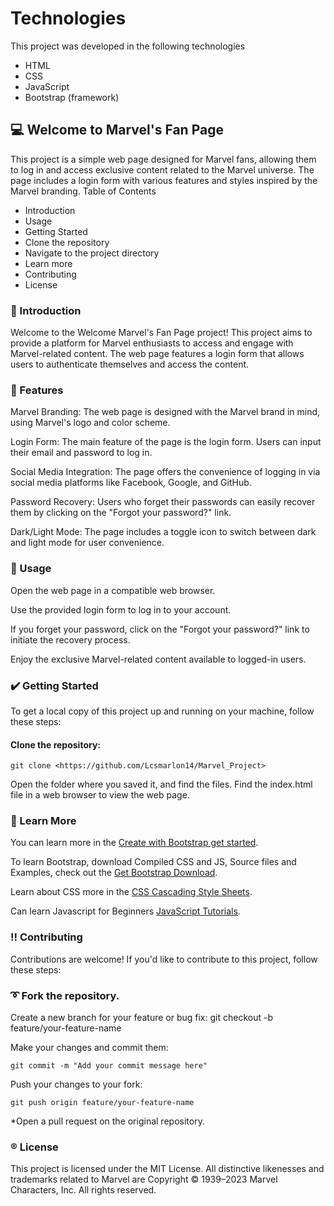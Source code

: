 # Technologies

This project was developed in the following technologies
- HTML
- CSS
- JavaScript
- Bootstrap (framework)
  
## :computer: Welcome to Marvel's Fan Page  

This project is a simple web page designed for Marvel fans, allowing them to log in and access exclusive content related to the Marvel universe. The page includes a login form with various features and styles inspired by the Marvel branding.
Table of Contents

- Introduction
- Usage
- Getting Started
- Clone the repository
- Navigate to the project directory
- Learn more
- Contributing
- License

### :paperclip: Introduction 

Welcome to the Welcome Marvel's Fan Page project! This project aims to provide a platform for Marvel enthusiasts to access and engage with Marvel-related content. The web page features a login form that allows users to authenticate themselves and access the content.

### :paperclip: Features 
Marvel Branding: The web page is designed with the Marvel brand in mind, using Marvel's logo and color scheme.

Login Form: The main feature of the page is the login form. Users can input their email and password to log in.

Social Media Integration: The page offers the convenience of logging in via social media platforms like Facebook, Google, and GitHub.

Password Recovery: Users who forget their passwords can easily recover them by clicking on the "Forgot your password?" link.

Dark/Light Mode: The page includes a toggle icon to switch between dark and light mode for user convenience.

### :paperclip: Usage 

 Open the web page in a compatible web browser.

Use the provided login form to log in to your account.

If you forget your password, click on the "Forgot your password?" link to initiate the recovery process.

Enjoy the exclusive Marvel-related content available to logged-in users.

### :heavy_check_mark: Getting Started 

To get a local copy of this project up and running on your machine, follow these steps:

#### Clone the repository:

    git clone <https://github.com/Lcsmarlon14/Marvel_Project>

Open the folder where you saved it, and find the files.  Find the index.html file in a web browser to view the web page.

### :open_book: Learn More 

You can learn more in the [Create with Bootstrap get started](https://getbootstrap.com/docs/5.3/getting-started/introduction/).

To learn Bootstrap, download Compiled CSS and JS, Source files and Examples, check out the [Get Bootstrap Download](https://getbootstrap.com/docs/5.3/getting-started/download/).

Learn about CSS more in the [CSS Cascading Style Sheets](https://developer.mozilla.org/pt-BR/docs/Web/CSS).

Can learn Javascript for Beginners [JavaScript Tutorials](https://developer.mozilla.org/pt-BR/docs/Web/JavaScript).

### :bangbang: Contributing 

Contributions are welcome! If you'd like to contribute to this project, follow these steps:

### :curly_loop: Fork the repository. 

Create a new branch for your feature or bug fix:
    git checkout -b feature/your-feature-name

Make your changes and commit them:

    git commit -m "Add your commit message here"

Push your changes to your fork:

    git push origin feature/your-feature-name

*Open a pull request on the original repository.

### :registered: License 

This project is licensed under the MIT License. All distinctive likenesses and trademarks related to Marvel are Copyright © 1939–2023 Marvel Characters, Inc. All rights reserved.
